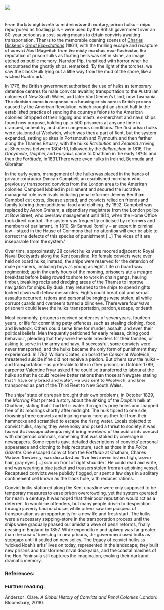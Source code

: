 <a href="https://juncture-digital.org"><img src="https://juncture-digital.org/images/ve-button.png"></a>
<param ve-config title="The Convict Hulks of Kent " author="Dr Anna McKay " layout="vtl" banner="https://upload.wikimedia.org/wikipedia/commons/2/24/Walter_William_May_-_Prison_hulks_at_anchor_in_the_River_Medway.jpg">

<param ve-entity eid="Q1321596" aliases="Hoo Peninsula">
<param ve-entity eid="Q729006" aliases="Chatham">
<param ve-entity eid="Q1003196" aliases="Sheerness">
<param ve-entity eid="Q1006232" aliases="Woolwich">


<param ve-map center="Q1321596" zoom="15">

<!-- Historical map layers -->
<param ve-map-layer mapwarper mapwarper-id="44832" title="Kent Topo Survey 1822">
<!-- <param mapwarper mapwarper-id="44832" title="Kent Topo Survey 1822" ve-map-layer/> -->
<param ve-map-layer active allmaps allmaps-id="a674cc941b6c08cf" title="Kent Ordnance Survey 1822" />

#

From the late eighteenth to mid-nineteenth century, prison hulks – ships repurposed as floating jails – were used by the British government over an 80-year period as a cost-saving means to detain convicts awaiting transportation. Thanks to the memorable opening scenes of [Charles Dickens](/dickens)’s [_Great Expectations_](/dickens/great-expectations-curated-walk) (1861), with the thrilling escape and recapture of convict Abel Magwitch from the misty marshes near Rochester, the reputation of prison hulks as floating hells was set in stone, an image etched on public memory. Narrator Pip, transfixed with horror when he encountered the ghostly ships, remarked: ‘By the light of the torches, we saw the black Hulk lying out a little way from the mud of the shore, like a wicked Noah’s ark.’ 
<param ve-image url="https://upload.wikimedia.org/wikipedia/commons/2/2a/The_Warrior_prison_ship.JPG" label="Warrior prison ship, Woolwich" attribution="Henry Mayhew’s Criminal Prisons of London, and Scenes of Prison Life (1861)">

In 1776, the British government authorised the use of hulks as temporary detention centres for male convicts awaiting transportation to the Australian colonies of New South Wales, and later Van Diemen’s Land, now Tasmania. The decision came in response to a housing crisis across British prisons caused by the American Revolution, which brought an abrupt halt to the established practice of sending the country’s felons to the American colonies. Stripped of their rigging and masts, ex-merchant and naval ships found new purpose, holding up to 500 prisoners at any one time in cramped, unhealthy, and often dangerous conditions. The first prison hulks were stationed at Woolwich, which was then a part of Kent, but the system expanded, setting up sites in Portsmouth and Plymouth, and then further along the Thames Estuary, with the hulks _Retribution_ and _Zealand_ arriving at Sheerness between 1804-10, followed by the _Bellerophon_ in 1816. The _Ganymede_, _Dolphin_, and _Euryalus_ came to Chatham in the early 1820s and then the _Fortitude_, in 1831.There were even hulks in Ireland, Bermuda and Gibraltar.
<param ve-image url="https://upload.wikimedia.org/wikipedia/commons/b/b0/View_of_the_Justitia_Hulk%2C_with_the_Convicts_at_Work%2C_near_Woolwich._New_Newgate_Calendar_or_Malefactor%27s_Register_PZ9265.jpg" label="Justitia hulk at Woolwich, from the New Newgate Calendar, 1777." attribution="After Robert Dodd, National Maritime Museum, Greenwich, London, Public domain, via Wikimedia Commons" license="CC BY-NC-SA 3.0">
<param ve-map center="Q1003196" zoom="12">

In the early years, management of the hulks was placed in the hands of private contractor Duncan Campbell, an established merchant who previously transported convicts from the London area to the American colonies. Campbell lobbied in parliament and secured the lucrative managerial role over rivals including penal reformer Jeremy Bentham. Campbell cut costs, disease spread, and convicts relied on friends and family to bring them additional food and clothing. By 1802, Campbell was replaced by Aaron Graham, a stipendiary magistrate from the London police at Bow Street, who oversaw management until 1814, when the Home Office took direct control. The system was frequently criticised by reformers and members of parliament. In 1810, Sir Samuel Romilly – an expert in criminal law – stated in the House of Commons that ‘no attention will ever be able to correct the defects of this species of punishment […] The vices of it are inseparable from the system.’ 
<param ve-image url="https://upload.wikimedia.org/wikipedia/commons/2/24/Walter_William_May_-_Prison_hulks_at_anchor_in_the_River_Medway.jpg" label="Prison hulks at anchor in the River Medway (19th century, date unknown)" attribution="Walter William May, Public domain, via Wikimedia Commons">

Over time, approximately 28 convict hulks were moored adjacent to Royal Naval Dockyards along the Kent coastline. No female convicts were ever held on board hulks; instead, the ships were reserved for the detention of male prisoners, including boys as young as eight. Life on board was regimented; up in the early hours of the morning, prisoners ate a meagre breakfast before being rowed to shore to work in chain gangs, hauling timber, breaking rocks and dredging areas of the Thames to improve navigation for ships. By dusk, they returned to the ships to spend nights locked down with fellow messmates. Fights could break out and sexual assaults occurred, rations and personal belongings were stolen, all while corrupt guards and overseers turned a blind eye. There were four ways prisoners could leave the hulks: transportation, pardon, escape, or death. 
<param ve-image url="https://upload.wikimedia.org/wikipedia/commons/2/2e/Gallery_%28Warrior%2C_Woolwich%29_ILN_1846-0221-0005.jpg" label="Warrior, Woolwich (gallery), Illustrated London News, 1846" attribution="ILN staffThe Illustrated London News, Public domain, via Wikimedia Commons">

Most commonly, prisoners received sentences of seven years, fourteen years, or life for committing petty offences, such as stealing clothing, food, and livestock. Others could serve time for murder, assault, and even their political beliefs. Men frequently petitioned for early release, citing good behaviour, pleading that they were the sole providers for their families, or asking to serve in the army and navy. If successful, some convicts were never transported, and the hulks became the only form of punishment they experienced. In 1792, William Coates, on board the _Censor_ at Woolwich, threatened suicide if he did not receive a pardon.  But others saw the hulks – and transportation – as preferable to life in other prisons; in October 1789, carpenter Valentine Fryar asked if he could be transferred to labour at the hulks so that he could receive better rations than those at Newgate, stating that ‘I have only bread and water’.  He was sent to Woolwich, and later transported as part of the Third Fleet to New South Wales.  
<param ve-image url="https://upload.wikimedia.org/wikipedia/commons/e/e7/Escaped_convict_Magwitch%2C_by_J._Clayton_Clarke_%28Kyd%29%2C_c._1900.jpg" label="Escaped convict Magwitch" attribution="J. Clayton Clarke (Kyd), c.1900">

The ships’ state of disrepair brought their own problems; in October 1829, the _Morning Post_ printed a story about the sinking of the _Dolphin_ hulk at Chatham, stating that it had let in water through its privy holes and snapped free of its moorings shortly after midnight. The hulk tipped to one side, drowning three convicts and injuring many more as they fell from their hammocks and scrambled to escape the rising water.  Locals objected to convict hulks, saying they were noisy and posed a threat to society; it was feared that escape attempts might bring members of the public into contact with dangerous criminals, something that was stoked by coverage in newspapers. Some reports gave detailed descriptions of convicts’ personal appearance and clothing to help recapture, such as those in the _Police Gazette_. One escaped convict from the _Fortitude_ at Chatham, Charles Watson Newberry, was described as ‘five feet seven inches high, brown hair, gray eyes […] scar on front of right shoulder’.   He could read and write, and was wearing a blue jacket and trousers stolen from an adjoining vessel. Recaptured convicts were publicly flogged, or spent a few days in a solitary confinement cell known as the black hole, with reduced rations.
<param ve-image url="https://upload.wikimedia.org/wikipedia/commons/b/b7/The_gibbet_on_the_marshes_John_McLenan%27s_Harper%27s_Weekly_Illustrations.jpeg" label="Great Expectations, the gibbet on the marshes, Harper’s Weekly, illustrated by John McLenan (1860)">
<param ve-map center="Q729006" zoom="12">

Convict hulks stationed along the Kent coastline were only supposed to be temporary measures to ease prison overcrowding, yet the system operated for nearly a century. It was hoped that their poor reputation would act as a deterrent to would-be offenders, but many people driven to desperation through poverty had no choice, while others saw the prospect of transportation as an opportunity for a new life and fresh start. The hulks were a necessary stepping-stone in the transportation process until the ships were gradually phased out amidst a wave of penal reforms, finally ceasing in England by 1857. While expenditure and upkeep was far greater than the cost of investing in new prisons, the government used hulks as stopgaps until it settled on new policy. The legacy of convict hulks as ‘wicked Noah’s arks’ lives on today, represented in the landscape; they built new prisons and transformed naval dockyards, and the coastal marshes of the Hoo Peninsula still captures the imagination, evoking their dark and dramatic memory.
<param ve-map center="Q1321596" zoom="12">


### References:
[^ref1]:  Charles Dickens, _Great Expectations_ (London: Chapman & Hall, 1861).
[^ref1]:  House of Commons Parliamentary Papers, _Penitentiary Houses_, 5 June 1810, Commons Sitting, series 1, vol.17, cols.312-352 (col.326)
[^ref1]:  The National Archives (Kew), HO 42/20/132, Letter from William Coates aboard the Censor hulk, 22 May 1792, fols.294-295.
[^ref1]:  TNA, HO 42/15/84, Letter from Valentine Fryar, Newgate, 17 October 1789.
[^ref1]:  FindMyPast, Convict Transportation Registers 1787-1870, ‘Valentine Fryer’, departure year 1791.
[^ref1]:  ‘Shocking accident at Chatham’, _Morning Post_, 19 October 1829.
[^ref1]:  ‘Felonies’, case of Charles Watson Newberry, _Police Gazette; or, Hue and Cry_, 22 July 1837.

### Further reading:

Anderson, Clare. _A Global History of Convicts and Penal Colonies_ (London: Bloomsbury, 2018).
